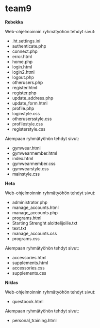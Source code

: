 # team9
<strong>Rebekka</strong>
<p>Web-ohjelmoinnin ryhmätyöhön tehdyt sivut:</p>
<ul>
<li>.ht.settings.ini</li>
<li>authenticate.php</li>
<li>connect.php</li>
<li>error.html</li>
<li>home.php</li>
<li>login.html</li>
<li>login2.html</li>
<li>logout.php</li>
<li>otherusers.php</li>
<li>register.html</li>
<li>register.php</li>
<li>update_address.php</li>
<li>update_form.html</li>
<li>profile.php</li>
<li>loginstyle.css</li>
<li>otherusersstyle.css</li>
<li>profilestyle.css</li>
<li>registerstyle.css</li>
</ul>
<p>Aiempaan ryhmätyöhön tehdyt sivut:</p>
<ul>
<li>gymwear.html</li>
<li>gymwearmember.html</li>
<li>index.html</li>
<li>gymwearmember.css</li>
<li>gymwearstyle.css</li>
<li>mainstyle.css</li>
</ul>

<strong>Heta</strong>
<p>Web-ohjelmoinnin ryhmätyöhön tehdyt sivut:</p>
<ul>
<li>administrator.php</li>
<li>manage_accounts.html</li>
<li>manage_accounts.php</li>
<li>programs.html</li>
<li>Starting Strenght aloittelijoille.txt</li>
<li>text.txt</li>
<li>manage_accounts.css</li>
<li>programs.css</li>
</ul>
<p>Aiempaan ryhmätyöhön tehdyt sivut:</p>
<ul>
<li>accessories.html</li>
<li>supplements.html</li>
<li>accessories.css</li>
<li>supplements.css</li>
</ul>

<strong>Niklas</strong>
<p>Web-ohjelmoinnin ryhmätyöhön tehdyt sivut:</p>
<ul>
<li>questbook.html</li>
</ul>
<p>Aiempaan ryhmätyöhön tehdyt sivut:</p>
<ul>
<li>personal_training.html</li>
</ul>
